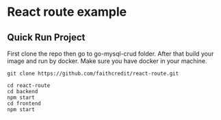 # React route example

## Quick Run Project
First clone the repo then go to go-mysql-crud folder. After that build your image and run by docker. Make sure you have docker in your machine. 

```
git clone https://github.com/faithcredit/react-route.git

cd react-route
cd backend
npm start
cd frontend
npm start
```

